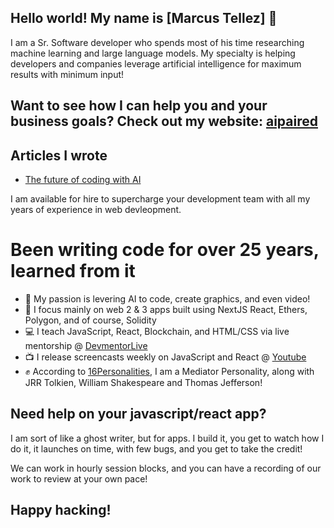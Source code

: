 ## Hello world! My name is [Marcus Tellez] 👋

I am a Sr. Software developer who spends most of his time researching machine learning and large language models. My specialty is helping developers and companies leverage artificial intelligence for maximum results with minimum input!

## Want to see how I can help you and your business goals? Check out my website: [aipaired]

## Articles I wrote

- [The future of coding with AI]

I am available for hire to supercharge your development team with all my years of experience in web devleopment.

# Been writing code for over 25 years, learned from it

- :brain: My passion is levering AI to code, create graphics, and even video!
- :tada: I focus mainly on web 2 & 3 apps built using NextJS React, Ethers, Polygon, and of course, Solidity
- :computer: I teach JavaScript, React, Blockchain, and HTML/CSS via live mentorship @ [DevmentorLive]
- :tv: I release screencasts weekly on JavaScript and React @ [Youtube]
- :fist: According to [16Personalities], I am a Mediator Personality, along with JRR Tolkien, William Shakespeare and Thomas Jefferson!

## Need help on your javascript/react app?

I am sort of like a ghost writer, but for apps. I build it, you get to watch how I do it, it launches on time, with few bugs, and you get to take the credit!

We can work in hourly session blocks, and you can have a recording of our work to review at your own pace!


## Happy hacking!

[aipaired]: https://aipaired.com
[devmentorlive]: https://devmentor.live/?utm_source=github&utm_medium=readme&utm_campaign=about%20me
[Mark Tellez]: https://marktellez.com/?utm_source=github&utm_medium=readme&utm_campaign=about%20me
[youtube]: https://youtube.com/c/devmentorlive?utm_source=github&utm_medium=readme&utm_campaign=about%20me
[16personalities]: https://www.16personalities.com/profiles/3cb740f62f842
[The future of coding with AI]: https://aipaired.com

